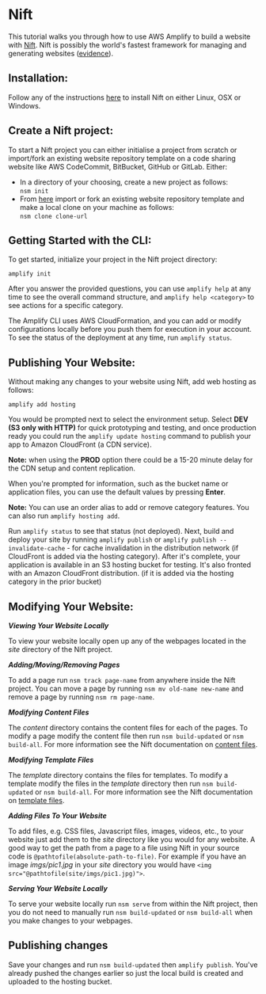 ---
---


# Nift
This tutorial walks you through how to use AWS Amplify to build a website with [Nift](https://nift.cc). Nift is possibly the world's fastest framework for managing and generating websites ([evidence](https://hugo-vs-nift.gitlab.io/)).

## Installation:

Follow any of the instructions [here](https://nift.cc/docs/installing_nift.html) to install Nift on either Linux, OSX or Windows.

## Create a Nift project:

To start a Nift project you can either initialise a project from scratch or import/fork an existing website repository template on a code sharing website like AWS CodeCommit, BitBucket, GitHub or GitLab. Either:

- In a directory of your choosing, create a new project as follows:<br>
  `nsm init`<br>
- From [here](https://nift.cc/resources/templates.html) import or fork an existing website repository template and make a local clone on your machine as follows:<br>
  `nsm clone clone-url`<br>

## Getting Started with the CLI:
To get started, initialize your project in the Nift project directory:

```
amplify init
```

After you answer the provided questions, you can use `amplify help` at any time to see the overall command structure, and `amplify help <category>` to see actions for a specific category. 

The Amplify CLI uses AWS CloudFormation, and you can add or modify configurations locally before you push them for execution in your account. To see the status of the deployment at any time, run `amplify status`.

## Publishing Your Website:

Without making any changes to your website using Nift, add web hosting as follows:
```
amplify add hosting
```

You would be prompted next to select the environment setup. Select **DEV (S3 only with HTTP)** for quick prototyping and testing, and once production ready you could run the `amplify update hosting` command to publish your app to Amazon CloudFront (a CDN service).

**Note:** when using the **PROD** option there could be a 15-20 minute delay for the CDN setup and content replication.

When you're prompted for information, such as the bucket name or application files, you can use the default values by pressing **Enter**.

**Note:** You can use an order alias to add or remove category features. You can also run `amplify hosting add`.

Run `amplify status` to see that status (not deployed). Next, build and deploy your site by running `amplify publish` or `amplify publish --invalidate-cache` - for cache invalidation in the distribution network (if CloudFront is added via the hosting category). After it's complete, your application is available in an S3 hosting bucket for testing. It's also fronted with an Amazon CloudFront distribution. (if it is added via the hosting category in the prior bucket)

## Modifying Your Website:

***Viewing Your Website Locally***

To view your website locally open up any of the webpages located in the *site* directory of the Nift project.

***Adding/Moving/Removing Pages***

To add a page run `nsm track page-name` from anywhere inside the Nift project. You can move a page by running `nsm mv old-name new-name` and remove a page by running `nsm rm page-name`. 

***Modifying Content Files***

The *content* directory contains the content files for each of the pages. To modify a page modify the content file then run `nsm build-updated` or `nsm build-all`. For more information see the Nift documentation on [content files](https://nift.cc/docs/content_files.html).

***Modifying Template Files***

The *template* directory contains the files for templates. To modify a template modify the files in the *template* directory then run `nsm build-updated` or `nsm build-all`. For more information see the Nift documentation on [template files](https://nift.cc/docs/template_files.html).

***Adding Files To Your Website***

To add files, e.g. CSS files, Javascript files, images, videos, etc., to your website just add them to the *site* directory like you would for any website. A good way to get the path from a page to a file using Nift in your source code is `@pathtofile(absolute-path-to-file)`. For example if you have an image *imgs/pic1.jpg* in your *site* directory you would have `<img src="@pathtofile(site/imgs/pic1.jpg)">`.

***Serving Your Website Locally***

To serve your website locally run `nsm serve` from within the Nift project, then you do not need to manually run `nsm build-updated` or `nsm build-all` when you make changes to your webpages.

## Publishing changes

Save your changes and run `nsm build-updated` then `amplify publish`. You've already pushed the changes earlier so just the local build is created and uploaded to the hosting bucket.
